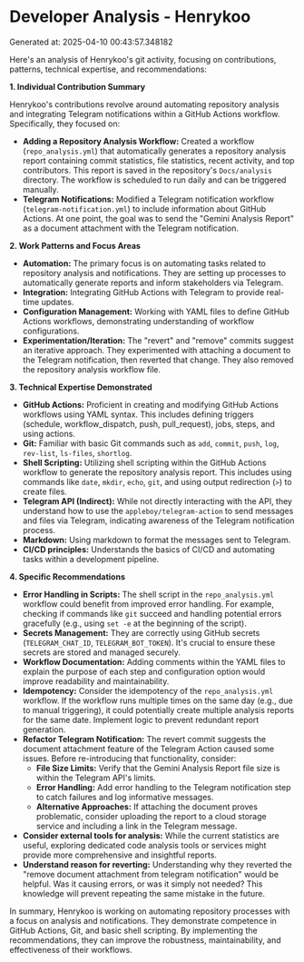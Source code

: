 # Developer Analysis - Henrykoo
Generated at: 2025-04-10 00:43:57.348182

Here's an analysis of Henrykoo's git activity, focusing on contributions, patterns, technical expertise, and recommendations:

**1. Individual Contribution Summary**

Henrykoo's contributions revolve around automating repository analysis and integrating Telegram notifications within a GitHub Actions workflow.  Specifically, they focused on:

*   **Adding a Repository Analysis Workflow:**  Created a workflow (`repo_analysis.yml`) that automatically generates a repository analysis report containing commit statistics, file statistics, recent activity, and top contributors. This report is saved in the repository's `Docs/analysis` directory.  The workflow is scheduled to run daily and can be triggered manually.
*   **Telegram Notifications:**  Modified a Telegram notification workflow (`telegram-notification.yml`) to include information about GitHub Actions. At one point, the goal was to send the "Gemini Analysis Report" as a document attachment with the Telegram notification.

**2. Work Patterns and Focus Areas**

*   **Automation:** The primary focus is on automating tasks related to repository analysis and notifications.  They are setting up processes to automatically generate reports and inform stakeholders via Telegram.
*   **Integration:**  Integrating GitHub Actions with Telegram to provide real-time updates.
*   **Configuration Management:**  Working with YAML files to define GitHub Actions workflows, demonstrating understanding of workflow configurations.
*   **Experimentation/Iteration:** The "revert" and "remove" commits suggest an iterative approach.  They experimented with attaching a document to the Telegram notification, then reverted that change. They also removed the repository analysis workflow file.

**3. Technical Expertise Demonstrated**

*   **GitHub Actions:** Proficient in creating and modifying GitHub Actions workflows using YAML syntax. This includes defining triggers (schedule, workflow_dispatch, push, pull\_request), jobs, steps, and using actions.
*   **Git:**  Familiar with basic Git commands such as `add`, `commit`, `push`, `log`, `rev-list`, `ls-files`, `shortlog`.
*   **Shell Scripting:**  Utilizing shell scripting within the GitHub Actions workflow to generate the repository analysis report. This includes using commands like `date`, `mkdir`, `echo`, `git`, and using output redirection (`>`) to create files.
*   **Telegram API (Indirect):** While not directly interacting with the API, they understand how to use the `appleboy/telegram-action` to send messages and files via Telegram, indicating awareness of the Telegram notification process.
*   **Markdown:** Using markdown to format the messages sent to Telegram.
*   **CI/CD principles:** Understands the basics of CI/CD and automating tasks within a development pipeline.

**4. Specific Recommendations**

*   **Error Handling in Scripts:**  The shell script in the `repo_analysis.yml` workflow could benefit from improved error handling. For example, checking if commands like `git` succeed and handling potential errors gracefully (e.g., using `set -e` at the beginning of the script).
*   **Secrets Management:** They are correctly using GitHub secrets (`TELEGRAM_CHAT_ID`, `TELEGRAM_BOT_TOKEN`).  It's crucial to ensure these secrets are stored and managed securely.
*   **Workflow Documentation:** Adding comments within the YAML files to explain the purpose of each step and configuration option would improve readability and maintainability.
*   **Idempotency:** Consider the idempotency of the `repo_analysis.yml` workflow.  If the workflow runs multiple times on the same day (e.g., due to manual triggering), it could potentially create multiple analysis reports for the same date. Implement logic to prevent redundant report generation.
*   **Refactor Telegram Notification:** The revert commit suggests the document attachment feature of the Telegram Action caused some issues.  Before re-introducing that functionality, consider:
    *   **File Size Limits:** Verify that the Gemini Analysis Report file size is within the Telegram API's limits.
    *   **Error Handling:**  Add error handling to the Telegram notification step to catch failures and log informative messages.
    *   **Alternative Approaches:**  If attaching the document proves problematic, consider uploading the report to a cloud storage service and including a link in the Telegram message.
*   **Consider external tools for analysis:** While the current statistics are useful, exploring dedicated code analysis tools or services might provide more comprehensive and insightful reports.
*   **Understand reason for reverting:** Understanding why they reverted the "remove document attachment from telegram notification" would be helpful. Was it causing errors, or was it simply not needed? This knowledge will prevent repeating the same mistake in the future.

In summary, Henrykoo is working on automating repository processes with a focus on analysis and notifications. They demonstrate competence in GitHub Actions, Git, and basic shell scripting. By implementing the recommendations, they can improve the robustness, maintainability, and effectiveness of their workflows.
